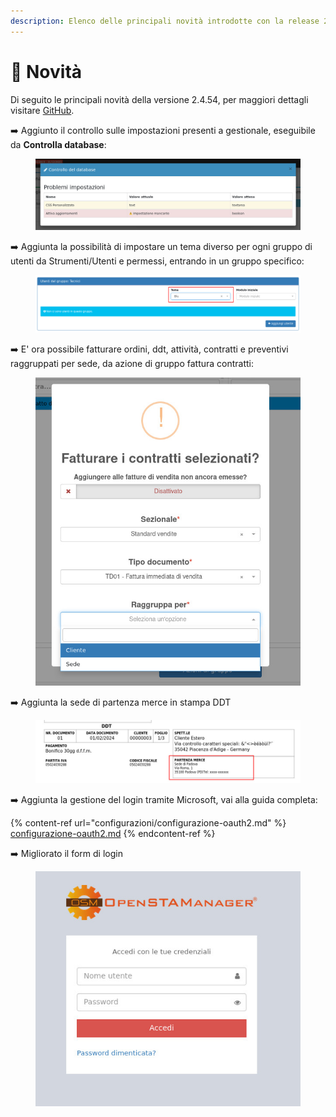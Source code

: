 ```yaml
---
description: Elenco delle principali novità introdotte con la release 2.4.54.
---
```


# 📣 Novità

Di seguito le principali novità della versione 2.4.54, per maggiori dettagli visitare [GitHub](https://github.com/devcode-it/openstamanager).

➡️ Aggiunto il controllo sulle impostazioni presenti a gestionale, eseguibile da **Controlla database**:

<figure><img src=".gitbook/assets/immagine (765).png" alt=""><figcaption></figcaption></figure>

➡️ Aggiunta la possibilità di impostare un tema diverso per ogni gruppo di utenti da Strumenti/Utenti e permessi, entrando in un gruppo specifico:

<figure><img src=".gitbook/assets/immagine (766).png" alt=""><figcaption></figcaption></figure>

➡️ E' ora possibile fatturare ordini, ddt, attività, contratti e preventivi raggruppati per sede, da azione di gruppo fattura contratti:

<figure><img src=".gitbook/assets/immagine (767).png" alt=""><figcaption></figcaption></figure>

➡️  Aggiunta la sede di partenza merce in stampa DDT

<figure><img src=".gitbook/assets/immagine (768).png" alt=""><figcaption></figcaption></figure>

➡️  Aggiunta la gestione del login tramite Microsoft, vai alla guida completa:

{% content-ref url="configurazioni/configurazione-oauth2.md" %}
[configurazione-oauth2.md](configurazioni/configurazione-oauth2.md)
{% endcontent-ref %}

➡️ Migliorato il form di login

<figure><img src=".gitbook/assets/immagine (769).png" alt=""><figcaption></figcaption></figure>

